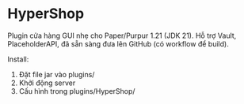 # HyperShop

Plugin cửa hàng GUI nhẹ cho Paper/Purpur 1.21 (JDK 21). Hỗ trợ Vault, PlaceholderAPI, đã sẵn sàng đưa lên GitHub (có workflow để build).

Install:
1. Đặt file jar vào plugins/
2. Khởi động server
3. Cấu hình trong plugins/HyperShop/
